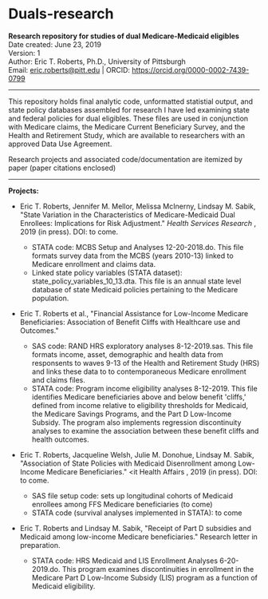 # Duals-research
<b> Research repository for studies of dual Medicare-Medicaid eligibles </b> </br>
Date created: June 23, 2019 </br>
Version: 1 </br>
Author: Eric T. Roberts, Ph.D., University of Pittsburgh </br>
Email: eric.roberts@pitt.edu | ORCID: https://orcid.org/0000-0002-7439-0799 </br>
****************************************************************************************

This repository holds final analytic code, unformatted statistial output, and state policy databases assembled for research I have led examining state and federal policies for dual eligibles.  These files are used in conjunction with Medicare claims, the Medicare Current Beneficiary Survey, and the Health and Retirement Study, which are available to researchers with an approved Data Use Agreement.

Research projects and associated code/documentation are itemized by paper (paper citations enclosed)


****************************************************************************************
<b> Projects: </b>

* Eric T. Roberts, Jennifer M. Mellor, Melissa McInerny, Lindsay M. Sabik, "State Variation in the Characteristics of Medicare-Medicaid Dual Enrollees: Implications for Risk Adjustment."  <i> Health Services Research </i>, 2019 (in press).  DOI: to come.
  + STATA code: MCBS Setup and Analyses 12-20-2018.do.  This file formats survey data from the MCBS (years 2010-13) linked to Medicare enrollment and claims data.
  + Linked state policy variables (STATA dataset): state_policy_variables_10_13.dta.  This file is an annual state level database of state Medicaid policies pertaining to the Medicare population.
  
* Eric T. Roberts et al., "Financial Assistance for Low-Income Medicare Beneficiaries: Association of Benefit Cliffs with Healthcare use and Outcomes."
  + SAS code: RAND HRS exploratory analyses 8-12-2019.sas.  This file formats income, asset, demographic and health data from responsents to waves 9-13 of the Health and Retirement Study (HRS) and links these data to to contemporaneous Medicare enrollment and claims files.
  + STATA code: Program income eligibility analyses 8-12-2019.  This file identifies Medicare beneficiaries above and below benefit 'cliffs,' defined from income relative to eligibility thresholds for Medicaid, the Medicare Savings Programs, and the Part D Low-Income Subsidy.  The program also implements regression discontinuity analyses to examine the association between these benefit cliffs and health outcomes.

* Eric T. Roberts, Jacqueline Welsh, Julie M. Donohue, Lindsay M. Sabik, "Association of State Policies with Medicaid Disenrollment among Low-Income Medicare Beneficiaries."  <it Health Affairs </i>, 2019 (in press).  DOI: to come.
  + SAS file setup code: sets up longitudinal cohorts of Medicaid enrollees among FFS Medicare beneficiaries (to come)
  + STATA code (survival analyses implemented in STATA): to come
  
* Eric T. Roberts and Lindsay M. Sabik, "Receipt of Part D subsidies and Medicaid among low-income Medicare beneficiaries."  Research letter in preparation.
  + STATA code: HRS Medicaid and LIS Enrollment Analyses 6-20-2019.do.  This program examines discontinuities in enrollment in the Medicare Part D Low-Income Subsidy (LIS) program as a function of Medicaid eligibility.
